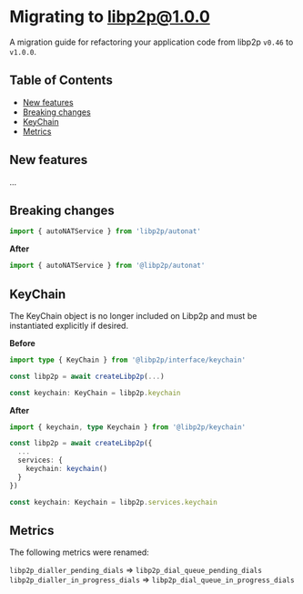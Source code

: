 # Migrating to libp2p@1.0.0 <!-- omit in toc -->

A migration guide for refactoring your application code from libp2p `v0.46` to `v1.0.0`.

## Table of Contents <!-- omit in toc -->

- [New features](#new-features)
- [Breaking changes](#breaking-changes)
- [KeyChain](#keychain)
- [Metrics](#metrics)

## New features

...

## Breaking changes

```ts
import { autoNATService } from 'libp2p/autonat'
```

**After**

```ts
import { autoNATService } from '@libp2p/autonat'
```

## KeyChain

The KeyChain object is no longer included on Libp2p and must be instantiated explicitly if desired.

**Before**

```ts
import type { KeyChain } from '@libp2p/interface/keychain'

const libp2p = await createLibp2p(...)

const keychain: KeyChain = libp2p.keychain
```

**After**

```ts
import { keychain, type Keychain } from '@libp2p/keychain'

const libp2p = await createLibp2p({
  ...
  services: {
    keychain: keychain()
  }
})

const keychain: Keychain = libp2p.services.keychain
```

## Metrics

The following metrics were renamed:

`libp2p_dialler_pending_dials` => `libp2p_dial_queue_pending_dials`
`libp2p_dialler_in_progress_dials` => `libp2p_dial_queue_in_progress_dials`
